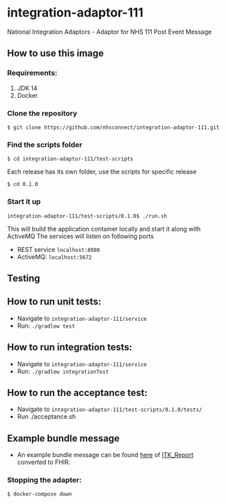 # integration-adaptor-111
National Integration Adaptors - Adaptor for NHS 111 Post Event Message

## How to use this image

### Requirements:
1. JDK 14
2. Docker

### Clone the repository

`$ git clone https://github.com/nhsconnect/integration-adaptor-111.git`

### Find the scripts folder

`$ cd integration-adaptor-111/test-scripts`

Each release has its own folder, use the scripts for specific release

`$ cd 0.1.0`

### Start it up

`integration-adaptor-111/test-scripts/0.1.0$ ./run.sh`

This will build the application container locally and start it along with ActiveMQ
The services will listen on following ports

* REST service `localhost:8080`
* ActiveMQ: `localhost:5672`

## Testing

## How to run unit tests:
* Navigate to `integration-adaptor-111/service`
* Run: `./gradlew test`

## How to run integration tests:
* Navigate to `integration-adaptor-111/service`
* Run: `./gradlew integrationTest`

## How to run the acceptance test:
* Navigate to `integration-adaptor-111/test-scripts/0.1.0/tests/`
* Run ./acceptance.sh

## Example bundle message 
* An example bundle message can be found [here](./example_FHIR_bundle_message.json) of [ITK_Report](./service/src/integration-test/resources/xml/ITK_Report_request.xml) converted to FHIR. 

### Stopping the adapter:

`$ docker-compose down`